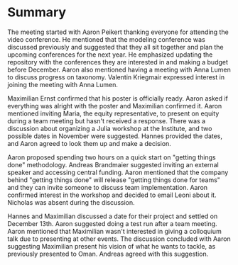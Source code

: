 # Summary

The meeting started with Aaron Peikert thanking everyone for attending the video conference. He mentioned that the modeling conference was discussed previously and suggested that they all sit together and plan the upcoming conferences for the next year. He emphasized updating the repository with the conferences they are interested in and making a budget before December. Aaron also mentioned having a meeting with Anna Lumen to discuss progress on taxonomy. Valentin Kriegmair expressed interest in joining the meeting with Anna Lumen.

Maximilian Ernst confirmed that his poster is officially ready. Aaron asked if everything was alright with the poster and Maximilian confirmed it. Aaron mentioned inviting Maria, the equity representative, to present on equity during a team meeting but hasn't received a response. There was a discussion about organizing a Julia workshop at the Institute, and two possible dates in November were suggested. Hannes provided the dates, and Aaron agreed to look them up and make a decision.

Aaron proposed spending two hours on a quick start on "getting things done" methodology. Andreas Brandmaier suggested inviting an external speaker and accessing central funding. Aaron mentioned that the company behind "getting things done" will release "getting things done for teams" and they can invite someone to discuss team implementation. Aaron confirmed interest in the workshop and decided to email Leoni about it. Nicholas was absent during the discussion.

Hannes and Maximilian discussed a date for their project and settled on December 13th. Aaron suggested doing a test run after a team meeting. Aaron mentioned that Maximilian wasn't interested in giving a colloquium talk due to presenting at other events. The discussion concluded with Aaron suggesting Maximilian present his vision of what he wants to tackle, as previously presented to Oman. Andreas agreed with this suggestion.
